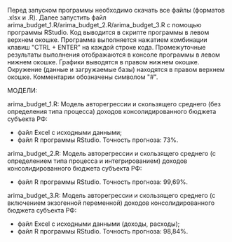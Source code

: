 Перед запуском программы необходимо скачать все файлы (форматов .xlsx и .R). 
Далее запустить файл arima_budget_1.R/arima_budget_2.R/arima_budget_3.R с помощью программы RStudio. 
Код выводится в скрипте программы в левом верхнем окошке. 
Программа выполняется нажатием комбинации клавиш "CTRL + ENTER" на каждой строке кода. 
Промежуточные результаты выполнения отображаются в консоле программы в левом нижнем окошке. 
Графики выводятся в правом нижнем окошке. Окружение (данные и загружаемые базы) находятся в правом верхнем окошке.
Комментарии обозначены символом "#".

МОДЕЛИ:

arima_budget_1.R:
Модель авторегрессии и скользящего среднего (без определения типа процесса) доходов консолидированного бюджета субъекта РФ:
 - файл Excel с исходными данными;
 - файл R программы RStudio.
Точность прогноза: 73%.

arima_budget_2.R:
Модель авторегрессии и скользящего среднего (с определением типа процесса и интегрированием) доходов консолидированного бюджета субъекта РФ:
- файл R программы RStudio.
Точность прогноза: 99,69%.

arima_budget_3.R:
Модель авторегрессии и скользящего среднего (с включением экзогенной переменной) доходов консолидированного бюджета субъекта РФ:
- файл Excel с исходными данными (доходы, расходы);
- файл R программы RStudio.
Точность прогноза: 98,84%.

